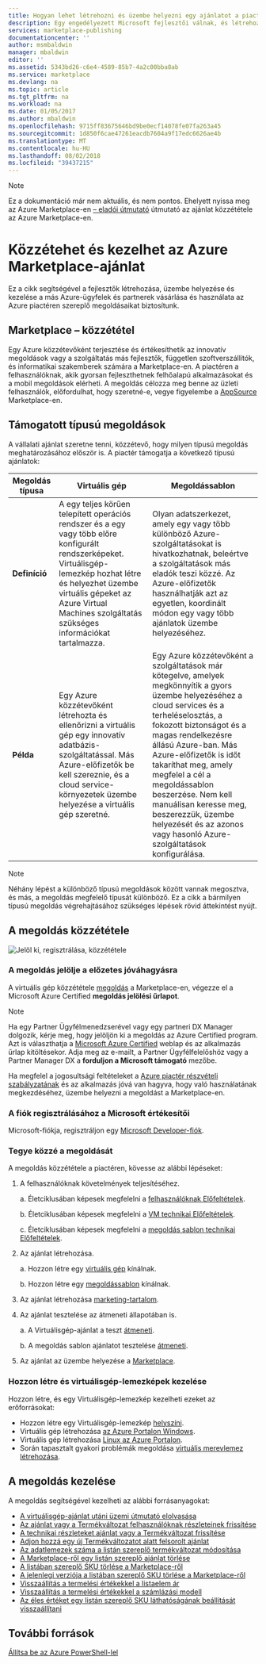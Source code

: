 ```yaml
---
title: Hogyan lehet létrehozni és üzembe helyezni egy ajánlatot a piactéren – áttekintés |} A Microsoft Docs
description: Egy engedélyezett Microsoft fejlesztői válnak, és létrehozása és üzembe helyezése egy virtuálisgép-lemezkép, a sablon, szolgáltatás vagy az Azure piactéren elérhető fejlesztői szolgáltatás szükséges lépések ismertetése
services: marketplace-publishing
documentationcenter: ''
author: msmbaldwin
manager: mbaldwin
editor: ''
ms.assetid: 5343bd26-c6e4-4589-85b7-4a2c00bba8ab
ms.service: marketplace
ms.devlang: na
ms.topic: article
ms.tgt_pltfrm: na
ms.workload: na
ms.date: 01/05/2017
ms.author: mbaldwin
ms.openlocfilehash: 9715ff83675646bd9be0ecf14078fe07fa263a45
ms.sourcegitcommit: 1d850f6cae47261eacdb7604a9f17edc6626ae4b
ms.translationtype: MT
ms.contentlocale: hu-HU
ms.lasthandoff: 08/02/2018
ms.locfileid: "39437215"
---
```

> [!NOTE]
> Ez a dokumentáció már nem aktuális, és nem pontos. Ehelyett nyissa meg az Azure Marketplace-en [– eladói útmutató](https://docs.microsoft.com/azure/marketplace/seller-guide/cloud-partner-portal-seller-guide) útmutató az ajánlat közzététele az Azure Marketplace-en.

# <a name="publish-and-manage-an-offer-in-the-azure-marketplace"></a>Közzétehet és kezelhet az Azure Marketplace-ajánlat
Ez a cikk segítségével a fejlesztők létrehozása, üzembe helyezése és kezelése a más Azure-ügyfelek és partnerek vásárlása és használata az Azure piactéren szereplő megoldásaikat biztosítunk.

## <a name="marketplace-publishing"></a>Marketplace – közzététel
Egy Azure közzétevőként terjesztése és értékesíthetik az innovatív megoldások vagy a szolgáltatás más fejlesztők, független szoftverszállítók, és informatikai szakemberek számára a Marketplace-en. A piactéren a felhasználóknak, akik gyorsan fejleszthetnek felhőalapú alkalmazásokat és a mobil megoldások elérheti. A megoldás célozza meg benne az üzleti felhasználók, előfordulhat, hogy szeretné-e, vegye figyelembe a [AppSource](http://appsource.microsoft.com) Marketplace-en.


## <a name="supported-types-of-solutions"></a>Támogatott típusú megoldások
A vállalati ajánlat szeretne tenni, közzétevő, hogy milyen típusú megoldás meghatározásához először is. A piactér támogatja a következő típusú ajánlatok:

|Megoldás típusa|Virtuális gép|Megoldássablon|
|---|---|---|
|**Definíció**|A egy teljes körűen telepített operációs rendszer és a egy vagy több előre konfigurált rendszerképeket. Virtuálisgép-lemezkép hozhat létre és helyezhet üzembe virtuális gépeket az Azure Virtual Machines szolgáltatás szükséges információkat tartalmazza.|Olyan adatszerkezet, amely egy vagy több különböző Azure-szolgáltatásokat is hivatkozhatnak, beleértve a szolgáltatások más eladók teszi közzé. Az Azure-előfizetők használhatják azt az egyetlen, koordinált módon egy vagy több ajánlatok üzembe helyezéséhez.|
|**Példa**|Egy Azure közzétevőként létrehozta és ellenőrizni a virtuális gép egy innovatív adatbázis-szolgáltatással. Más Azure-előfizetők be kell szereznie, és a cloud service-környezetek üzembe helyezése a virtuális gép szeretné.|Egy Azure közzétevőként a szolgáltatások már kötegelve, amelyek megkönnyítik a gyors üzembe helyezéséhez a cloud services és a terheléselosztás, a fokozott biztonságot és a magas rendelkezésre állású Azure-ban. Más Azure-előfizetők is időt takaríthat meg, amely megfelel a cél a megoldássablon beszerzése. Nem kell manuálisan keresse meg, beszerezzük, üzembe helyezését és az azonos vagy hasonló Azure-szolgáltatások konfigurálása.|

> [!NOTE]
> Néhány lépést a különböző típusú megoldások között vannak megosztva, és más, a megoldás megfelelő típusát különböző. Ez a cikk a bármilyen típusú megoldás végrehajtásához szükséges lépések rövid áttekintést nyújt.

## <a name="publish-a-solution"></a>A megoldás közzététele
![Jelöl ki, regisztrálása, közzététele](media/marketplace-publishing-getting-started/img01.png)

### <a name="nominate-your-solution-for-pre-approval"></a>A megoldás jelölje a előzetes jóváhagyásra
A virtuális gép közzététele [megoldás](https://createopportunity.azurewebsites.net) a Marketplace-en, végezze el a Microsoft Azure Certified **megoldás jelölési űrlapot**.

>[!NOTE]
> Ha egy Partner Ügyfélmenedzserével vagy egy partneri DX Manager dolgozik, kérje meg, hogy jelöljön ki a megoldás az Azure Certified program. Azt is választhatja a [Microsoft Azure Certified](http://createopportunity.azurewebsites.net) weblap és az alkalmazás űrlap kitöltésekor. Adja meg az e-mailt, a Partner Ügyfélfelelőshöz vagy a Partner Manager DX a **forduljon a Microsoft támogató** mezőbe.

Ha megfelel a jogosultsági feltételeket a [Azure piactér részvételi szabályzatának](http://go.microsoft.com/fwlink/?LinkID=526833) és az alkalmazás jóvá van hagyva, hogy való használatának megkezdéséhez, üzembe helyezni a megoldást a Marketplace-en.

### <a name="register-your-account-as-a-microsoft-seller"></a>A fiók regisztrálásához a Microsoft értékesítői
Microsoft-fiókja, regisztráljon egy [Microsoft Developer-fiók](marketplace-publishing-accounts-creation-registration.md).

### <a name="publish-your-solution"></a>Tegye közzé a megoldását
A megoldás közzététele a piactéren, kövesse az alábbi lépéseket:
1. A felhasználóknak követelmények teljesítéséhez.

    a. Életciklusában képesek megfelelni a [felhasználóknak Előfeltételek](marketplace-publishing-pre-requisites.md).

    b. Életciklusában képesek megfelelni a [VM technikai Előfeltételek](marketplace-publishing-vm-image-creation-prerequisites.md).

    c. Életciklusában képesek megfelelni a [megoldás sablon technikai Előfeltételek](marketplace-publishing-solution-template-creation-prerequisites.md).

1. Az ajánlat létrehozása.

    a. Hozzon létre egy [virtuális gép](marketplace-publishing-vm-image-creation.md) kínálnak.

    b. Hozzon létre egy [megoldássablon](marketplace-publishing-solution-template-creation.md) kínálnak.

1. Az ajánlat létrehozása [marketing-tartalom](marketplace-publishing-push-to-staging.md).

1. Az ajánlat tesztelése az átmeneti állapotában is.

    a. A Virtuálisgép-ajánlat a teszt [átmeneti](marketplace-publishing-vm-image-test-in-staging.md).

    b. A megoldás sablon ajánlatot tesztelése [átmeneti](marketplace-publishing-solution-template-test-in-staging.md).

1. Az ajánlat az üzembe helyezése a [Marketplace](marketplace-publishing-push-to-production.md).


### <a name="create-and-manage-a-virtual-machine-image"></a>Hozzon létre és virtuálisgép-lemezképek kezelése
Hozzon létre, és egy Virtuálisgép-lemezkép kezelheti ezeket az erőforrásokat:
* Hozzon létre egy Virtuálisgép-lemezkép [helyszíni](marketplace-publishing-vm-image-creation-on-premise.md).
* Virtuális gép létrehozása [az Azure Portalon Windows](../virtual-machines/virtual-machines-windows-hero-tutorial.md?toc=%2fazure%2fvirtual-machines%2fwindows%2ftoc.json).
* Virtuális gép létrehozása [Linux az Azure Portalon](../virtual-machines/linux/quick-create-portal.md?toc=%2fazure%2fvirtual-machines%2flinux%2ftoc.json).
* Során tapasztalt gyakori problémák megoldása [virtuális merevlemez létrehozása](marketplace-publishing-vm-image-creation-troubleshooting.md).

## <a name="manage-your-solution"></a>A megoldás kezelése
A megoldás segítségével kezelheti az alábbi forrásanyagokat:
* [A virtuálisgép-ajánlat utáni üzemi útmutató elolvasása](marketplace-publishing-vm-image-post-publishing.md)
* [Az ajánlat vagy a Termékváltozat felhasználóknak részleteinek frissítése](marketplace-publishing-vm-image-post-publishing.md#update-the-nontechnical-details-of-an-offer-or-a-sku)
* [A technikai részleteket ajánlat vagy a Termékváltozat frissítése](marketplace-publishing-vm-image-post-publishing.md#update-the-technical-details-of-a-sku)
* [Adjon hozzá egy új Termékváltozatot alatt felsorolt ajánlat](marketplace-publishing-vm-image-post-publishing.md#add-a-new-sku-under-a-listed-offer)
* [Az adatlemezek száma a listán szereplő termékváltozat módosítása](marketplace-publishing-vm-image-post-publishing.md#change-the-data-disk-count-for-a-listed-sku)
* [A Marketplace-ről egy listán szereplő ajánlat törlése](marketplace-publishing-vm-image-post-publishing.md)
* [A listában szereplő SKU törlése a Marketplace-ről](marketplace-publishing-vm-image-post-publishing.md#delete-a-listed-sku-from-the-marketplace)
* [A jelenlegi verziója a listában szereplő SKU törlése a Marketplace-ről](marketplace-publishing-vm-image-post-publishing.md#delete-the-current-version-of-a-listed-sku-from-the-marketplace)
* [Visszaállítás a termelési értékekkel a listaelem ár](marketplace-publishing-vm-image-post-publishing.md#revert-the-listing-price-to-production-values)
* [Visszaállítás a termelési értékekkel a számlázási modell](marketplace-publishing-vm-image-post-publishing.md#revert-the-billing-model-to-production-values)
* [Az éles értéket egy listán szereplő SKU láthatóságának beállítását visszaállítani](marketplace-publishing-vm-image-post-publishing.md#revert-the-visibility-setting-of-a-listed-sku-to-the-production-value)

## <a name="additional-resources"></a>További források
[Állítsa be az Azure PowerShell-lel](marketplace-publishing-powershell-setup.md)
